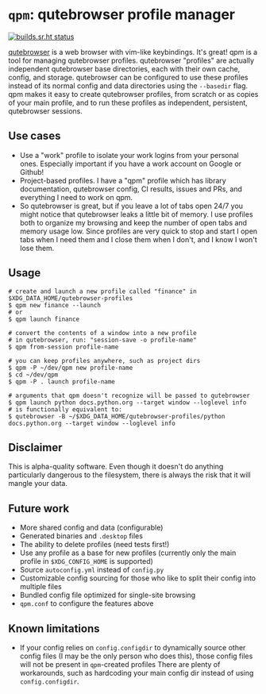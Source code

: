 # `qpm`: qutebrowser profile manager

[![builds.sr.ht status](https://builds.sr.ht/~pvsr/qpm.svg)](https://builds.sr.ht/~pvsr/qpm?)

[qutebrowser](https://github.com/qutebrowser/qutebrowser) is a web browser with
vim-like keybindings. It's great! qpm is a tool for managing qutebrowser
profiles. qutebrowser "profiles" are actually independent qutebrowser base
directories, each with their own cache, config, and storage. qutebrowser can be
configured to use these profiles instead of its normal config and data
directories using the `--basedir` flag.  qpm makes it easy to create qutebrowser
profiles, from scratch or as copies of your main profile, and to run these
profiles as independent, persistent, qutebrowser sessions.

## Use cases
 - Use a "work" profile to isolate your work logins from your personal ones.
   Especially important if you have a work account on Google or Github!
 - Project-based profiles. I have a "qpm" profile which has library
   documentation, qutebrowser config, CI results, issues and PRs, and everything
   I need to work on qpm.
 - So qutebrowser is great, but if you leave a lot of tabs open 24/7 you might
   notice that qutebrowser leaks a little bit of memory.  I use profiles both to
   organize my browsing and keep the number of open tabs and memory usage low.
   Since profiles are very quick to stop and start I open tabs when I need them
   and I close them when I don't, and I know I won't lose them.

## Usage
```
# create and launch a new profile called "finance" in $XDG_DATA_HOME/qutebrowser-profiles
$ qpm new finance --launch
# or
$ qpm launch finance

# convert the contents of a window into a new profile
# in qutebrowser, run: "session-save -o profile-name"
$ qpm from-session profile-name

# you can keep profiles anywhere, such as project dirs
$ qpm -P ~/dev/qpm new profile-name
$ cd ~/dev/qpm
$ qpm -P . launch profile-name

# arguments that qpm doesn't recognize will be passed to qutebrowser
$ qpm launch python docs.python.org --target window --loglevel info
# is functionally equivalent to:
$ qutebrowser -B ~/$XDG_DATA_HOME/qutebrowser-profiles/python docs.python.org --target window --loglevel info
```

## Disclaimer
This is alpha-quality software. Even though it doesn't do anything particularly
dangerous to the filesystem, there is always the risk that it will mangle your
data.

## Future work
- More shared config and data (configurable)
- Generated binaries and `.desktop` files
- The ability to delete profiles (need tests first!)
- Use any profile as a base for new profiles (currently only the main profile in
  `$XDG_CONFIG_HOME` is supported)
- Source `autoconfig.yml` instead of `config.py`
- Customizable config sourcing for those who like to split their config into
  multiple files
- Bundled config file optimized for single-site browsing
- `qpm.conf` to configure the features above

## Known limitations
- If your config relies on `config.configdir` to dynamically source other config
  files (I may be the only person who does this), those config files will not be
  present in `qpm`-created profiles There are plenty of workarounds, such as
  hardcoding your main config dir instead of using `config.configdir`.
